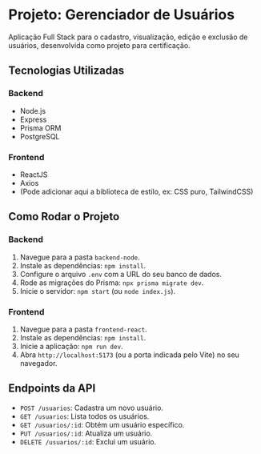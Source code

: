# Projeto: Gerenciador de Usuários

Aplicação Full Stack para o cadastro, visualização, edição e exclusão de usuários, desenvolvida como projeto para certificação.

## Tecnologias Utilizadas

### Backend
- Node.js
- Express
- Prisma ORM
- PostgreSQL

### Frontend
- ReactJS
- Axios
- (Pode adicionar aqui a biblioteca de estilo, ex: CSS puro, TailwindCSS)

## Como Rodar o Projeto

### Backend
1. Navegue para a pasta `backend-node`.
2. Instale as dependências: `npm install`.
3. Configure o arquivo `.env` com a URL do seu banco de dados.
4. Rode as migrações do Prisma: `npx prisma migrate dev`.
5. Inicie o servidor: `npm start` (ou `node index.js`).

### Frontend
1. Navegue para a pasta `frontend-react`.
2. Instale as dependências: `npm install`.
3. Inicie a aplicação: `npm run dev`.
4. Abra `http://localhost:5173` (ou a porta indicada pelo Vite) no seu navegador.

## Endpoints da API

- `POST /usuarios`: Cadastra um novo usuário.
- `GET /usuarios`: Lista todos os usuários.
- `GET /usuarios/:id`: Obtém um usuário específico.
- `PUT /usuarios/:id`: Atualiza um usuário.
- `DELETE /usuarios/:id`: Exclui um usuário.